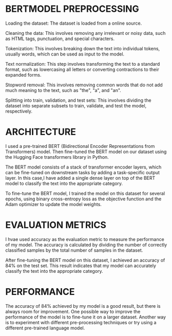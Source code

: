 # BERTMODEL PREPROCESSING
Loading the dataset: The dataset is loaded from a online source.

Cleaning the data: This involves removing any irrelevant or noisy data, such as HTML tags, punctuation, and special characters.

Tokenization: This involves breaking down the text into individual tokens, usually words, which can be used as input to the model.

Text normalization: This step involves transforming the text to a standard format, such as lowercasing all letters or converting contractions to their expanded forms.

Stopword removal: This involves removing common words that do not add much meaning to the text, such as "the", "a", and "an".

Splitting into train, validation, and test sets: This involves dividing the dataset into separate subsets to train, validate, and test the model, respectively.

# ARCHITECTURE
I used a pre-trained BERT (Bidirectional Encoder Representations from Transformers) model. Then fine-tuned the BERT model on our dataset using the Hugging Face transformers library in Python.

The BERT model consists of a stack of transformer encoder layers, which can be fine-tuned on downstream tasks by adding a task-specific output layer. In this case,I have added a single dense layer on top of the BERT model to classify the text into the appropriate category.

To fine-tune the BERT model, I trained the model on this dataset for several epochs, using binary cross-entropy loss as the objective function and the Adam optimizer to update the model weights.

# EVALUATION METRICS
I hvae used accuracy as the evaluation metric to measure the performance of my model. The accuracy is calculated by dividing the number of correctly classified samples by the total number of samples in the dataset.

After fine-tuning the BERT model on this dataset, I achieved an accuracy of 84% on the test set. This result indicates that my  model can accurately classify the text into the appropriate category.

# PERFORMANCE
The accuracy of 84% achieved by my  model is a good result, but there is always room for improvement. One possible way to improve the performance of the model is to fine-tune it on a larger dataset. Another way is to experiment with different pre-processing techniques or try using a different pre-trained language model.
